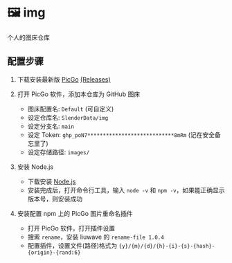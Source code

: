 # 🖼️ img

个人的图床仓库

## 配置步骤

1. 下载安装最新版 [PicGo](https://github.com/Molunerfinn/PicGo) [(Releases)](https://github.com/Molunerfinn/PicGo/releases)

2. 打开 PicGo 软件，添加本仓库为 GitHub 图床
   - 图床配置名: `Default` (可自定义)
   - 设定仓库名: `SlenderData/img`
   - 设定分支名: `main`
   - 设定 Token: `ghp_poN7****************************8mRm` (记在安全备忘里了)
   - 设定存储路径: `images/`

3. 安装 Node.js
   - 下载安装 [Node.js](https://nodejs.org/en/download/)
   - 安装完成后，打开命令行工具，输入 `node -v` 和 `npm -v`，如果能正确显示版本号，则安装成功

4. 安装配置 npm 上的 PicGo 图片重命名插件
   - 打开 PicGo 软件，打开插件设置
   - 搜索 `rename`，安装 liuwave 的 `rename-file 1.0.4`
   - 配置插件，设置文件(路径)格式为 `{y}/{m}/{d}/{h}-{i}-{s}-{hash}-{origin}-{rand:6}`
